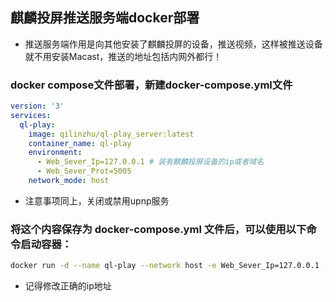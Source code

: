 ## 麒麟投屏推送服务端docker部署
- 推送服务端作用是向其他安装了麒麟投屏的设备，推送视频，这样被推送设备就不用安装Macast，推送的地址包括内网外都行！
### docker compose文件部署，新建docker-compose.yml文件
```yaml
version: '3'
services:
  ql-play:
    image: qilinzhu/ql-play_server:latest
    container_name: ql-play
    environment:
      - Web_Sever_Ip=127.0.0.1 # 装有麒麟投屏设备的ip或者域名
      - Web_Sever_Prot=5005
    network_mode: host
```
- 注意事项同上，关闭或禁用upnp服务
### 将这个内容保存为 docker-compose.yml 文件后，可以使用以下命令启动容器：
```bash
docker run -d --name ql-play --network host -e Web_Sever_Ip=127.0.0.1 -e Web_Sever_Prot=5005 qilinzhu/ql-play:latest
```
- 记得修改正确的ip地址
